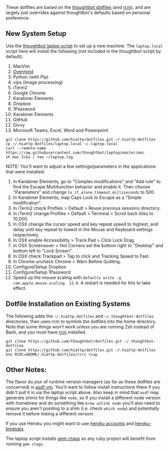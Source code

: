 These dotfiles are based on the [thoughtbot dotfiles](https://github.com/thoughtbot/dotfiles) (and [rcm](https://github.com/thoughtbot/rcm)), and are largely just overrides against thoughtbot's defaults based on
personal preference.

## New System Setup

Use the [thoughtbot laptop script](https://github.com/thoughtbot/laptop) to set
up a new machine. The `laptop.local` script here will install the following (not
included in the thoughtbot script by default):

1. MacVim
2. [Overmind](https://github.com/DarthSim/overmind)
3. Python (with Pip)
4. vips (image processing)
5. iTerm2
6. Google Chrome
7. Karabiner Elements
8. Dropbox
9. 1Password
10. Karabiner Elements
11. GitHub
12. Divvy
13. Microsoft Teams, Excel, Word and Powerpoint

```
git clone https://github.com/hiattp/dotfiles.git ~/.hiattp-dotfiles
cp ~/.hiattp-dotfiles/laptop.local ~/.laptop.local
curl --remote-name https://raw.githubusercontent.com/thoughtbot/laptop/master/mac
sh mac 2>&1 | tee ~/laptop.log
```

NOTE: You'll want to adjust a few settings/parameters in the applications that
were installed:

1. In Karabiner Elements, go to "Complex modifications" and "Add rule" to find
   the Escape Multifunction behavior and enable it. Then choose "Parameters" and
   change `to_if_alone_timeout_milliseconds` to 500.
2. In Karabiner Elements, map Caps Lock to Escape as a "Simple modification".
3. In iTerm2 check Profiles > Default > Reuse previous sessions directory.
4. In iTerm2 change Profiles > Default > Terminal > Scroll back links to 10,000.
5. In OSX change the cursor speed and key repeat speed to highest, and
   delay until key repeat to lowest in the Mouse and Keyboard settings
   respectively.
6. In OSX enable Accessibility > Track Pad > Click Lock Drag.
7. In OSX Screensaver > Hot Corners set the bottom right to "Desktop" and bottom
   left to "Lock Screen".
8. In OSX check Trackpad > Tap to click and Tracking Speed to Fast.
9. In Chrome uncheck Chrome > Warn Before Quitting.
10. Configure/Setup Dropbox
11. Configure/Setup 1Password
12. Speed up the mouse scaling with `defaults write -g com.apple.mouse.scaling  12.0`.
    A restart is needed for this to take effect.

## Dotfile Installation on Existing Systems

The following adds the `~/.hiattp-dotfiles` and  `~/.thoughtbot-dotfiles` directories, then uses rcm to symlink the dotfiles into the home directory. Note that some things won't work unless you are running Zsh instead of Bash, and you must have [rcm](https://github.com/thoughtbot/rcm) installed.

```
git clone https://github.com/thoughtbot/dotfiles.git ~/.thoughtbot-dotfiles
git clone https://github.com/hiattp/dotfiles.git ~/.hiattp-dotfiles
env RCRC=$HOME/.hiattp-dotfiles/rcrc rcup
```

## Other Notes:

The flavor du jour of runtime version managers (as far as these dotfiles are
concerned) is [asdf-vm](https://asdf-vm.com/). You'll want to follow install
instructions there if you didn't pull it in via the laptop script above. Also
keep in mind that `asdf` may generate shims for things like `node`, so if you
install a different node version with homebrew and do something like `brew
unlink node` you'll also need to ensure you aren't pointing to a shim (i.e.
check `which node`) and potentially remove it before linking a different
version.

If you use Heroku you might want to use
[heroku accounts](https://github.com/heroku/heroku-accounts) and
[heroku-binstubs](https://github.com/tpope/heroku-binstubs).

The laptop script installs [gem-ctags](https://github.com/tpope/gem-ctags) so
any ruby project will benefit from running `gem ctags`.
